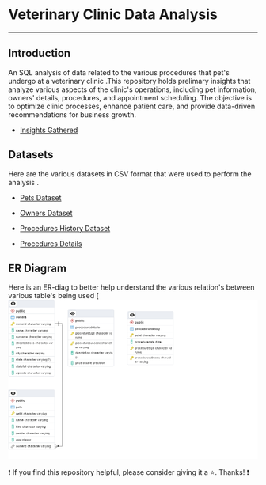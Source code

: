 # Veterinary Clinic Data Analysis  
---

## Introduction
An SQL analysis of data related to the various procedures that pet's undergo at a veterinary clinic .This repository holds prelimary insights  that  analyze various aspects of the clinic's operations, including pet information, owners' details, procedures, and appointment scheduling. The objective is to optimize clinic processes, enhance patient care, and provide data-driven recommendations for business growth.

- [Insights Gathered](https://github.com/nimishbitla11/vet_clinic_data_analysis/blob/main/insights.md)

## Datasets
Here are the various datasets in CSV format that were used to perform the analysis .

- [Pets Dataset](https://github.com/nimishbitla11/vet_clinic_data_analysis/blob/main/csv/P9-Pets.csv)

- [Owners Dataset](https://github.com/nimishbitla11/vet_clinic_data_analysis/blob/main/csv/P9-Owners.csv)

- [Procedures History Dataset](https://github.com/nimishbitla11/vet_clinic_data_analysis/blob/main/csv/P9-ProceduresHistory.csv)

- [Procedures Details](https://github.com/nimishbitla11/vet_clinic_data_analysis/blob/main/csv/P9-ProceduresDetails.csv)

## ER Diagram
Here is an ER-diag to better help understand the various relation's between various table's being used 
[![IMAGE ALT TEXT HERE](https://github.com/nimishbitla11/vet_clinic_data_analysis/blob/main/images/vet_erd2.png)

  :exclamation: If you find this repository helpful, please consider giving it a :star:. Thanks! :exclamation:

